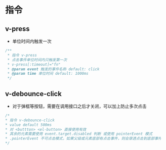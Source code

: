 # 指令

## v-press
- 单位时间内触发一次

``` js
/**
 * 指令 v-press
 * 点击事件单位时间内只触发第一次
 * v-press[:timeout]="fn"
 * @param event 触发的事件名称 default: click
 * @param time 单位时间 default: 1000ms
 */
```

## v-debounce-click
- 对于弹框等按钮，需要在调用接口之后才关闭，可以加上防止多次点击

``` js
/*
* 指令 v-debounce-click
* value default 500ms
* 对 <buttton> <el-button> 直接使用有效
* 其余的元素需要使用 event.target.disabled 判断 或使用 pointerEvent 模式
* .pointerEvent 不可点击模式，如果父级或元素底部有点击事件，则会穿透点击到底部事件
*/
```